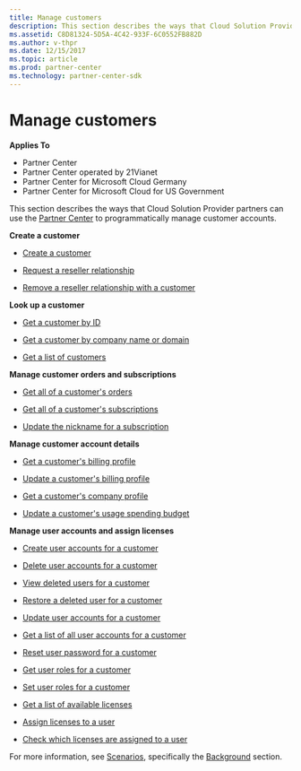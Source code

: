 ```yaml
---
title: Manage customers
description: This section describes the ways that Cloud Solution Provider partners can use the Partner Center to programmatically manage customer accounts.
ms.assetid: C8D81324-5D5A-4C42-933F-6C0552FB882D
ms.author: v-thpr
ms.date: 12/15/2017
ms.topic: article
ms.prod: partner-center
ms.technology: partner-center-sdk
---
```


# Manage customers


**Applies To**

-   Partner Center
-   Partner Center operated by 21Vianet
-   Partner Center for Microsoft Cloud Germany
-   Partner Center for Microsoft Cloud for US Government

This section describes the ways that Cloud Solution Provider partners can use the [Partner Center](index.md) to programmatically manage customer accounts.

**Create a customer**

-   [Create a customer](create-a-customer.md)

-   [Request a reseller relationship](request-reseller-relationship.md) 

-   [Remove a reseller relationship with a customer](remove-a-reseller-relationship-with-a-customer.md) 

**Look up a customer**

-   [Get a customer by ID](get-a-customer-by-id.md)

-   [Get a customer by company name or domain](get-a-customer-by-name.md)

-   [Get a list of customers](get-a-list-of-customers.md)

**Manage customer orders and subscriptions**

-   [Get all of a customer's orders](get-all-of-a-customer-s-orders.md)

-   [Get all of a customer's subscriptions](get-all-of-a-customer-s-subscriptions.md)

-   [Update the nickname for a subscription](update-the-nickname-for-a-subscription.md)

**Manage customer account details**

-   [Get a customer's billing profile](get-all-of-a-customer-s-billing-profiles.md)

-   [Update a customer's billing profile](update-a-customer-s-billing-profile.md)

-   [Get a customer's company profile](get-a-customer-s-company-profile.md)   

-   [Update a customer's usage spending budget](update-a-customer-s-usage-spending-budget.md)   

**Manage user accounts and assign licenses**

-   [Create user accounts for a customer](create-user-accounts-for-a-customer.md)

-   [Delete user accounts for a customer](delete-user-accounts-for-a-customer.md)

-   [View deleted users for a customer](view-a-deleted-user.md)

-   [Restore a deleted user for a customer](restore-a-user-for-a-customer.md)

-   [Update user accounts for a customer](update-user-accounts-for-a-customer.md)

-   [Get a list of all user accounts for a customer](get-a-list-of-all-user-accounts-for-a-customer.md)

-   [Reset user password for a customer](reset-user-password-for-a-customer.md)

-   [Get user roles for a customer](get-user-roles-for-a-customer.md)

-   [Set user roles for a customer](set-user-roles-for-a-customer.md)

-   [Get a list of available licenses](get-a-list-of-available-licenses.md)

-   [Assign licenses to a user](assign-licenses-to-a-user.md)

-   [Check which licenses are assigned to a user](check-which-licenses-are-assigned-to-a-user.md) 

For more information, see [Scenarios](scenarios.md), specifically the [Background](scenarios.md#background) section.

 

 




